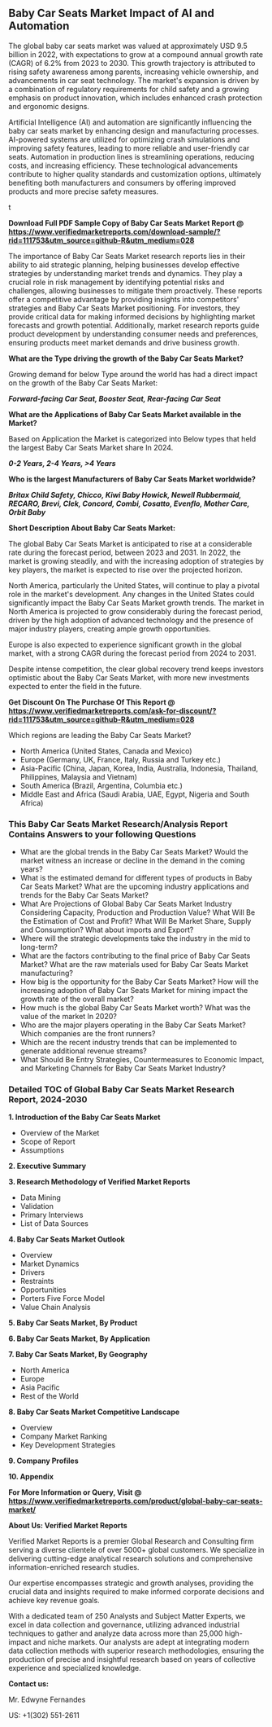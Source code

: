 <h2>Baby Car Seats Market Impact of AI and Automation</h2><p>The global baby car seats market was valued at approximately USD 9.5 billion in 2022, with expectations to grow at a compound annual growth rate (CAGR) of 6.2% from 2023 to 2030. This growth trajectory is attributed to rising safety awareness among parents, increasing vehicle ownership, and advancements in car seat technology. The market's expansion is driven by a combination of regulatory requirements for child safety and a growing emphasis on product innovation, which includes enhanced crash protection and ergonomic designs.</p><p>Artificial Intelligence (AI) and automation are significantly influencing the baby car seats market by enhancing design and manufacturing processes. AI-powered systems are utilized for optimizing crash simulations and improving safety features, leading to more reliable and user-friendly car seats. Automation in production lines is streamlining operations, reducing costs, and increasing efficiency. These technological advancements contribute to higher quality standards and customization options, ultimately benefiting both manufacturers and consumers by offering improved products and more precise safety measures.</p>t</p><p id="" class=""><strong>Download Full PDF Sample Copy of Baby Car Seats Market Report @ <a href="https://www.verifiedmarketreports.com/download-sample/?rid=111753&utm_source=github-R&utm_medium=028" target="_blank">https://www.verifiedmarketreports.com/download-sample/?rid=111753&utm_source=github-R&utm_medium=028</a></strong></p><p>The importance of&nbsp;Baby Car Seats Market research reports lies in their ability to aid strategic planning, helping businesses develop effective strategies by understanding market trends and dynamics. They play a crucial role in risk management by identifying potential risks and challenges, allowing businesses to mitigate them proactively. These reports offer a competitive advantage by providing insights into competitors' strategies and Baby Car Seats Market positioning. For investors, they provide critical data for making informed decisions by highlighting market forecasts and growth potential. Additionally, market research reports guide product development by understanding consumer needs and preferences, ensuring products meet market demands and drive business growth.</p><p><strong>What are the&nbsp;Type driving the growth of the Baby Car Seats Market?</strong></p><p id="" class="">Growing demand for below Type around the world has had a direct impact on the growth of the Baby Car Seats Market:</p><em><strong>Forward-facing Car Seat, Booster Seat, Rear-facing Car Seat</strong></em></p><strong>What are the&nbsp;Applications&nbsp;of Baby Car Seats Market available in the Market?</strong></p><p id="" class="">Based on Application the Market is categorized into Below types that held the largest Baby Car Seats Market share In 2024.</p><em><strong>0-2 Years, 2-4 Years, >4 Years</strong></em></p><strong>Who is the largest Manufacturers of Baby Car Seats Market worldwide?</strong></p><p><em><strong>Britax Child Safety, Chicco, Kiwi Baby Howick, Newell Rubbermaid, RECARO, Brevi, Clek, Concord, Combi, Cosatto, Evenflo, Mother Care, Orbit Baby</strong></em></p><p id="" class=""><strong>Short Description About Baby Car Seats Market:</strong></p><p>The global Baby Car Seats Market is anticipated to rise at a considerable rate during the forecast period, between 2023 and 2031. In 2022, the market is growing steadily, and with the increasing adoption of strategies by key players, the market is expected to rise over the projected horizon.</p><p>North America, particularly the United States, will continue to play a pivotal role in the market's development. Any changes in the United States could significantly impact the Baby Car Seats Market growth trends. The market in North America is projected to grow considerably during the forecast period, driven by the high adoption of advanced technology and the presence of major industry players, creating ample growth opportunities.</p><p>Europe is also expected to experience significant growth in the global market, with a strong CAGR during the forecast period from 2024 to 2031.</p><p>Despite intense competition, the clear global recovery trend keeps investors optimistic about the Baby Car Seats Market, with more new investments expected to enter the field in the future.</p><p id="" class=""><strong>Get Discount On The Purchase Of This Report @ <a href="https://www.verifiedmarketreports.com/ask-for-discount/?rid=111753&utm_source=github-R&utm_medium=028" target="_blank">https://www.verifiedmarketreports.com/ask-for-discount/?rid=111753&utm_source=github-R&utm_medium=028</a></strong></p>Which regions are leading the Baby Car Seats Market?</p><ul><li>North America (United States, Canada and Mexico)</li><li>Europe (Germany, UK, France, Italy, Russia and Turkey etc.)</li><li>Asia-Pacific (China, Japan, Korea, India, Australia, Indonesia, Thailand, Philippines, Malaysia and Vietnam)</li><li>South America (Brazil, Argentina, Columbia etc.)</li><li>Middle East and Africa (Saudi Arabia, UAE, Egypt, Nigeria and South Africa)</li></ul><h3 id="" class="">This Baby Car Seats Market Research/Analysis Report Contains Answers to your following Questions</h3><ul><li>What are the global trends in the Baby Car Seats Market? Would the market witness an increase or decline in the demand in the coming years?</li><li>What is the estimated demand for different types of products in Baby Car Seats Market? What are the upcoming industry applications and trends for the Baby Car Seats Market?</li><li>What Are Projections of Global Baby Car Seats Market Industry Considering Capacity, Production and Production Value? What Will Be the Estimation of Cost and Profit? What Will Be Market Share, Supply and Consumption? What about imports and Export?</li><li>Where will the strategic developments take the industry in the mid to long-term?</li><li>What are the factors contributing to the final price of Baby Car Seats Market? What are the raw materials used for Baby Car Seats Market manufacturing?</li><li>How big is the opportunity for the Baby Car Seats Market? How will the increasing adoption of Baby Car Seats Market for mining impact the growth rate of the overall market?</li><li>How much is the global Baby Car Seats Market worth? What was the value of the market In 2020?</li><li>Who are the major players operating in the Baby Car Seats Market? Which companies are the front runners?</li><li>Which are the recent industry trends that can be implemented to generate additional revenue streams?</li><li>What Should Be Entry Strategies, Countermeasures to Economic Impact, and Marketing Channels for Baby Car Seats Market Industry?</li></ul><h3 id="" class="">Detailed TOC of Global Baby Car Seats Market Research Report, 2024-2030</h3><p id="" class=""><strong>1. Introduction of the Baby Car Seats Market</strong></p><ul><li>Overview of the Market</li><li>Scope of Report</li><li>Assumptions</li></ul><p id="" class=""><strong>2. Executive Summary</strong></p><p id="" class=""><strong>3. Research Methodology of Verified Market Reports</strong></p><ul><li>Data Mining</li><li>Validation</li><li>Primary Interviews</li><li>List of Data Sources</li></ul><p id="" class=""><strong>4. Baby Car Seats Market Outlook</strong></p><ul><li>Overview</li><li>Market Dynamics</li><li>Drivers</li><li>Restraints</li><li>Opportunities</li><li>Porters Five Force Model</li><li>Value Chain Analysis</li></ul><p id="" class=""><strong>5. Baby Car Seats Market, By Product</strong></p><p id="" class=""><strong>6. Baby Car Seats Market, By Application</strong></p><p id="" class=""><strong>7. Baby Car Seats Market, By Geography</strong></p><ul><li>North America</li><li>Europe</li><li>Asia Pacific</li><li>Rest of the World</li></ul><p id="" class=""><strong>8. Baby Car Seats Market Competitive Landscape</strong></p><ul><li>Overview</li><li>Company Market Ranking</li><li>Key Development Strategies</li></ul><p id="" class=""><strong>9. Company Profiles</strong></p><p id="" class=""><strong>10. Appendix</strong></p><p id="" class=""><strong>For More Information or Query, Visit @ <a href="https://www.verifiedmarketreports.com/product/global-baby-car-seats-market/" target="_blank">https://www.verifiedmarketreports.com/product/global-baby-car-seats-market/</a></strong></p><p id="" class=""><strong>About Us: Verified Market Reports</strong></p><p id="" class="">Verified Market Reports is a premier Global Research and Consulting firm serving a diverse clientele of over 5000+ global customers. We specialize in delivering cutting-edge analytical research solutions and comprehensive information-enriched research studies.</p><p id="" class="">Our expertise encompasses strategic and growth analyses, providing the crucial data and insights required to make informed corporate decisions and achieve key revenue goals.</p><p id="" class="">With a dedicated team of 250 Analysts and Subject Matter Experts, we excel in data collection and governance, utilizing advanced industrial techniques to gather and analyze data across more than 25,000 high-impact and niche markets. Our analysts are adept at integrating modern data collection methods with superior research methodologies, ensuring the production of precise and insightful research based on years of collective experience and specialized knowledge.</p><p id="" class=""><strong>Contact us:</strong></p><p id="" class="">Mr. Edwyne Fernandes</p><p id="" class="">US: +1(302) 551-2611</p>